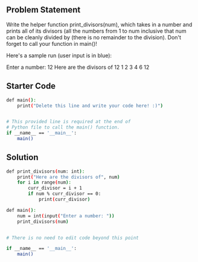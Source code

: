 ## Problem Statement

Write the helper function print_divisors(num), which takes in a number and prints all of its divisors (all the numbers from 1 to num inclusive that num can be cleanly divided by (there is no remainder to the division). Don't forget to call your function in main()!

Here's a sample run (user input is in blue):

Enter a number: 12 
Here are the divisors of 12 
1 
2 
3 
4 
6 
12

## Starter Code

```bash
def main():
    print("Delete this line and write your code here! :)")


# This provided line is required at the end of
# Python file to call the main() function.
if __name__ == '__main__':
    main()
```

## Solution

```bash
def print_divisors(num: int):
    print("Here are the divisors of", num)
    for i in range(num):
        curr_divisor = i + 1
        if num % curr_divisor == 0:
            print(curr_divisor)

def main():
    num = int(input("Enter a number: "))
    print_divisors(num)


# There is no need to edit code beyond this point

if __name__ == '__main__':
    main()
```